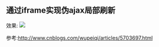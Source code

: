 

## 通过iframe实现伪ajax局部刷新
效果:
![](http://ww1.sinaimg.cn/large/9e792b8fgy1fjesjh8otqj20tb0oc7h3)

参考:http://www.cnblogs.com/wupeiqi/articles/5703697.html
